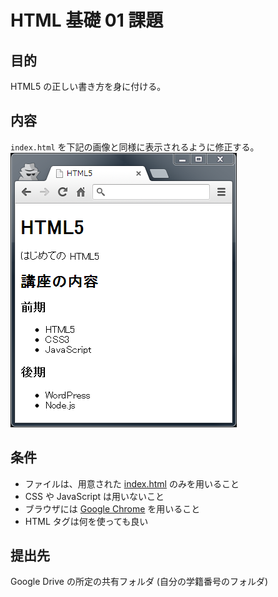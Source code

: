 HTML 基礎 01 課題
================

目的
----
HTML5 の正しい書き方を身に付ける。

内容
----
`index.html` を下記の画像と同様に表示されるように修正する。  
![README_img.png](README_img.png)

条件
----
* ファイルは、用意された [index.html](index.html) のみを用いること
* CSS や JavaScript は用いないこと
* ブラウザには [Google Chrome](http://www.google.co.jp/intl/ja/chrome/browser/) を用いること
* HTML タグは何を使っても良い

提出先
-----
Google Drive の所定の共有フォルダ (自分の学籍番号のフォルダ)